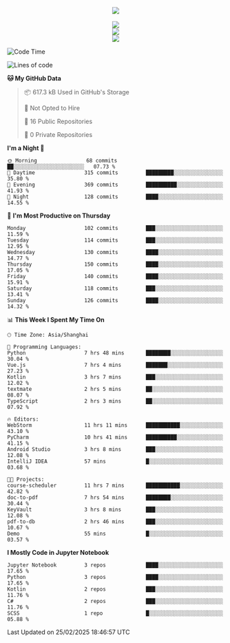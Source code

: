 <div align="center">
  <img src="https://readme-typing-svg.demolab.com?font=Zhi+Mang+Xing&size=40&pause=1000&color=000000&center=true&vCenter=true&lines=Baymax%E5%B0%8F%E6%8C%AF;Hello%20World"/><br/>
  <br/>
  <img src="https://skillicons.dev/icons?i=java,kotlin,python,c,cpp,html,css,javascript" /><br/>
  <img src="https://skillicons.dev/icons?i=spring,vue,pytorch,maven,gradle,mysql,sqlite,linux" /><br/>
  <img src="https://skillicons.dev/icons?i=idea,pycharm,webstorm,androidstudio,vscode,git,vim,md" /><br/>
</div>

<!--START_SECTION:waka-->
![Code Time](http://img.shields.io/badge/Code%20Time-654%20hrs%2029%20mins-blue)

![Lines of code](https://img.shields.io/badge/From%20Hello%20World%20I%27ve%20Written-6.0%20million%20lines%20of%20code-blue)

**🐱 My GitHub Data** 

> 📦 617.3 kB Used in GitHub's Storage 
 > 
> 🚫 Not Opted to Hire
 > 
> 📜 16 Public Repositories 
 > 
> 🔑 0 Private Repositories 
 > 
**I'm a Night 🦉** 

```text
🌞 Morning                68 commits          ██░░░░░░░░░░░░░░░░░░░░░░░   07.73 % 
🌆 Daytime                315 commits         █████████░░░░░░░░░░░░░░░░   35.80 % 
🌃 Evening                369 commits         ██████████░░░░░░░░░░░░░░░   41.93 % 
🌙 Night                  128 commits         ████░░░░░░░░░░░░░░░░░░░░░   14.55 % 
```
📅 **I'm Most Productive on Thursday** 

```text
Monday                   102 commits         ███░░░░░░░░░░░░░░░░░░░░░░   11.59 % 
Tuesday                  114 commits         ███░░░░░░░░░░░░░░░░░░░░░░   12.95 % 
Wednesday                130 commits         ████░░░░░░░░░░░░░░░░░░░░░   14.77 % 
Thursday                 150 commits         ████░░░░░░░░░░░░░░░░░░░░░   17.05 % 
Friday                   140 commits         ████░░░░░░░░░░░░░░░░░░░░░   15.91 % 
Saturday                 118 commits         ███░░░░░░░░░░░░░░░░░░░░░░   13.41 % 
Sunday                   126 commits         ████░░░░░░░░░░░░░░░░░░░░░   14.32 % 
```


📊 **This Week I Spent My Time On** 

```text
🕑︎ Time Zone: Asia/Shanghai

💬 Programming Languages: 
Python                   7 hrs 48 mins       ████████░░░░░░░░░░░░░░░░░   30.04 % 
Vue.js                   7 hrs 4 mins        ███████░░░░░░░░░░░░░░░░░░   27.23 % 
Kotlin                   3 hrs 7 mins        ███░░░░░░░░░░░░░░░░░░░░░░   12.02 % 
textmate                 2 hrs 5 mins        ██░░░░░░░░░░░░░░░░░░░░░░░   08.07 % 
TypeScript               2 hrs 3 mins        ██░░░░░░░░░░░░░░░░░░░░░░░   07.92 % 

🔥 Editors: 
WebStorm                 11 hrs 11 mins      ███████████░░░░░░░░░░░░░░   43.10 % 
PyCharm                  10 hrs 41 mins      ██████████░░░░░░░░░░░░░░░   41.15 % 
Android Studio           3 hrs 8 mins        ███░░░░░░░░░░░░░░░░░░░░░░   12.08 % 
IntelliJ IDEA            57 mins             █░░░░░░░░░░░░░░░░░░░░░░░░   03.68 % 

🐱‍💻 Projects: 
course-scheduler         11 hrs 7 mins       ███████████░░░░░░░░░░░░░░   42.82 % 
doc-to-pdf               7 hrs 54 mins       ████████░░░░░░░░░░░░░░░░░   30.44 % 
KeyVault                 3 hrs 8 mins        ███░░░░░░░░░░░░░░░░░░░░░░   12.08 % 
pdf-to-db                2 hrs 46 mins       ███░░░░░░░░░░░░░░░░░░░░░░   10.67 % 
Demo                     55 mins             █░░░░░░░░░░░░░░░░░░░░░░░░   03.57 % 
```

**I Mostly Code in Jupyter Notebook** 

```text
Jupyter Notebook         3 repos             ████░░░░░░░░░░░░░░░░░░░░░   17.65 % 
Python                   3 repos             ████░░░░░░░░░░░░░░░░░░░░░   17.65 % 
Kotlin                   2 repos             ███░░░░░░░░░░░░░░░░░░░░░░   11.76 % 
C#                       2 repos             ███░░░░░░░░░░░░░░░░░░░░░░   11.76 % 
SCSS                     1 repo              █░░░░░░░░░░░░░░░░░░░░░░░░   05.88 % 
```




 Last Updated on 25/02/2025 18:46:57 UTC
<!--END_SECTION:waka-->





